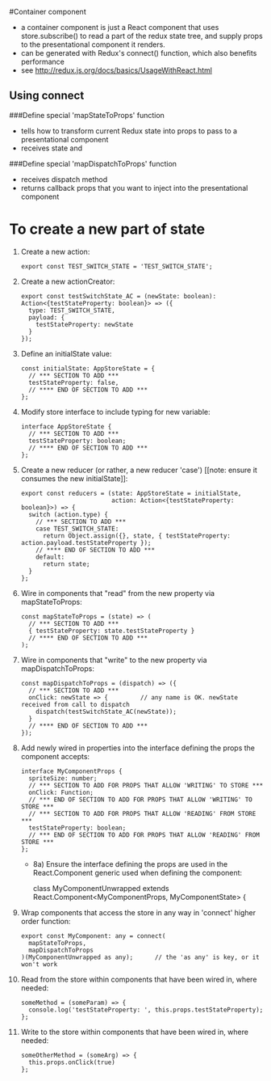 
#Container component
*   a container component is just a React component that uses store.subscribe() to read a part of
    the redux state tree, and supply props to the presentational component it renders.
*   can be generated with Redux's connect() function, which also benefits performance
*   see http://redux.js.org/docs/basics/UsageWithReact.html

Using connect
-------------
###Define special 'mapStateToProps' function
*   tells how to transform current Redux state into props to pass to a presentational component
*   receives state and 

###Define special 'mapDispatchToProps' function
*   receives dispatch method
*   returns callback props that you want to inject into the presentational component

To create a new part of state
=============================
1.  Create a new action:

        export const TEST_SWITCH_STATE = 'TEST_SWITCH_STATE';


2.  Create a new actionCreator:

        export const testSwitchState_AC = (newState: boolean): Action<{testStateProperty: boolean}> => ({
          type: TEST_SWITCH_STATE,
          payload: {
            testStateProperty: newState
          }
        });


3.  Define an initialState value:

        const initialState: AppStoreState = {
          // *** SECTION TO ADD ***
          testStateProperty: false,
          // **** END OF SECTION TO ADD ***
        };


4.  Modify store interface to include typing for new variable:

        interface AppStoreState {
          // *** SECTION TO ADD ***
          testStateProperty: boolean;
          // **** END OF SECTION TO ADD ***
        };


5.  Create a new reducer (or rather, a new reducer 'case') [[note: ensure it consumes the new initialState]]:

        export const reducers = (state: AppStoreState = initialState,
                                 action: Action<{testStateProperty: boolean}>) => {
          switch (action.type) {
            // *** SECTION TO ADD ***
            case TEST_SWITCH_STATE:
              return Object.assign({}, state, { testStateProperty: action.payload.testStateProperty });
            // **** END OF SECTION TO ADD ***
            default:
              return state;
          }
        };


6.  Wire in components that "read" from the new property via mapStateToProps:

        const mapStateToProps = (state) => (
          // *** SECTION TO ADD ***
          { testStateProperty: state.testStateProperty }
          // **** END OF SECTION TO ADD ***
        );


7.  Wire in components that "write" to the new property via mapDispatchToProps:

        const mapDispatchToProps = (dispatch) => ({
          // *** SECTION TO ADD ***
          onClick: newState => {         // any name is OK. newState received from call to dispatch
            dispatch(testSwitchState_AC(newState));
          }
          // **** END OF SECTION TO ADD ***
        });


8.  Add newly wired in properties into the interface defining the props the component accepts:

        interface MyComponentProps {
          spriteSize: number;
          // *** SECTION TO ADD FOR PROPS THAT ALLOW 'WRITING' TO STORE ***         
          onClick: Function;
          // *** END OF SECTION TO ADD FOR PROPS THAT ALLOW 'WRITING' TO STORE ***         
          // *** SECTION TO ADD FOR PROPS THAT ALLOW 'READING' FROM STORE ***         
          testStateProperty: boolean;
          // *** END OF SECTION TO ADD FOR PROPS THAT ALLOW 'READING' FROM STORE ***         
        };

    *   8a) Ensure the interface defining the props are used in the React.Component generic
            used when defining the component:

        class MyComponentUnwrapped extends React.Component<MyComponentProps, MyComponentState> {


9.  Wrap components that access the store in any way in 'connect' higher order function:

        export const MyComponent: any = connect(
          mapStateToProps,
          mapDispatchToProps
        )(MyComponentUnwrapped as any);      // the 'as any' is key, or it won't work


10. Read from the store within components that have been wired in, where needed:

        someMethod = (someParam) => {
          console.log('testStateProperty: ', this.props.testStateProperty);
        };


11. Write to the store within components that have been wired in, where needed:

        someOtherMethod = (someArg) => {
          this.props.onClick(true)
        };

